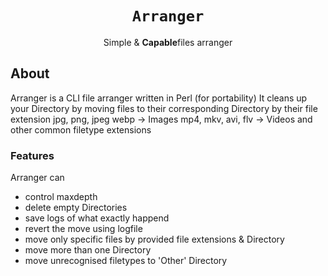 <h1 align="center"><code>Arranger</code></h1>
<p align="center">Simple & <strong>Capable</strong>files arranger</p>

## About
Arranger is a CLI file arranger written in Perl (for portability)
It cleans up your Directory by moving files to their corresponding Directory by their file extension
jpg, png, jpeg webp -> Images
mp4, mkv, avi, flv -> Videos
and other common filetype extensions

### Features
Arranger can
 - control maxdepth
 - delete empty Directories
 - save logs of what exactly happend
 - revert the move using logfile
 - move only specific files by provided file extensions & Directory
 - move more than one Directory
 - move unrecognised filetypes to 'Other' Directory

